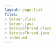 ```yaml
---
layout: page-list
files:
- Server.class
- Server.java
- ServiceThread.class
- ServiceThread.java
- index.md
---
```


